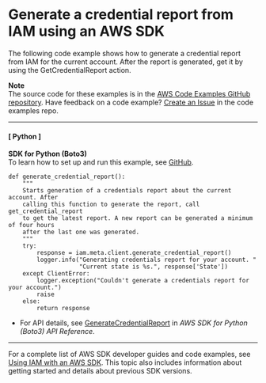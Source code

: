 # Generate a credential report from IAM using an AWS SDK<a name="example_iam_GenerateCredentialReport_section"></a>

The following code example shows how to generate a credential report from IAM for the current account\. After the report is generated, get it by using the GetCredentialReport action\.

**Note**  
The source code for these examples is in the [AWS Code Examples GitHub repository](https://github.com/awsdocs/aws-doc-sdk-examples)\. Have feedback on a code example? [Create an Issue](https://github.com/awsdocs/aws-doc-sdk-examples/issues/new/choose) in the code examples repo\. 

------
#### [ Python ]

**SDK for Python \(Boto3\)**  
 To learn how to set up and run this example, see [GitHub](https://github.com/awsdocs/aws-doc-sdk-examples/tree/main/python/example_code/iam/iam_basics#code-examples)\. 
  

```
def generate_credential_report():
    """
    Starts generation of a credentials report about the current account. After
    calling this function to generate the report, call get_credential_report
    to get the latest report. A new report can be generated a minimum of four hours
    after the last one was generated.
    """
    try:
        response = iam.meta.client.generate_credential_report()
        logger.info("Generating credentials report for your account. "
                    "Current state is %s.", response['State'])
    except ClientError:
        logger.exception("Couldn't generate a credentials report for your account.")
        raise
    else:
        return response
```
+  For API details, see [GenerateCredentialReport](https://docs.aws.amazon.com/goto/boto3/iam-2010-05-08/GenerateCredentialReport) in *AWS SDK for Python \(Boto3\) API Reference*\. 

------

For a complete list of AWS SDK developer guides and code examples, see [Using IAM with an AWS SDK](sdk-general-information-section.md)\. This topic also includes information about getting started and details about previous SDK versions\.